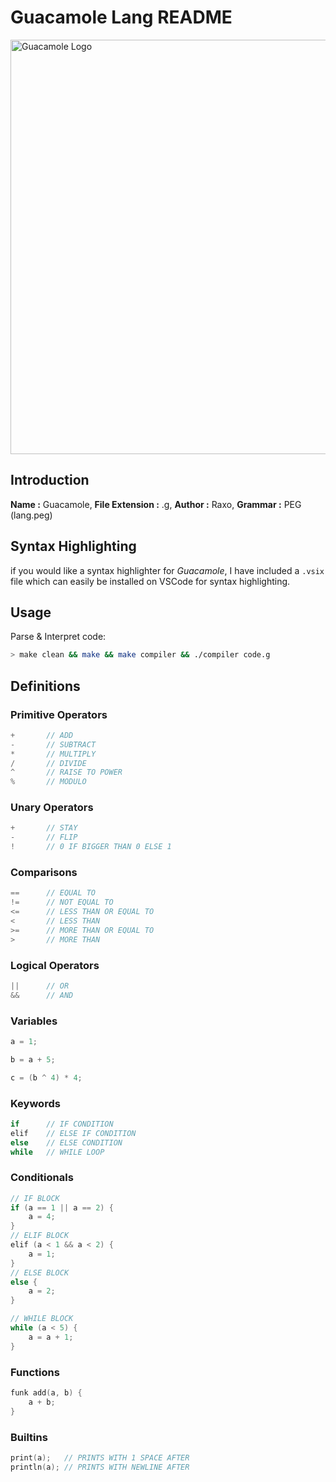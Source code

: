 # Guacamole Lang README

<img src="https://github.com/Gomez0015/guacamole_lang/blob/master/G_logo.png?raw=true" alt="Guacamole Logo" width="600" height="663" />

## Introduction

**Name :** Guacamole,
**File Extension :** .g,
**Author :** Raxo,
**Grammar :** PEG (lang.peg)

## Syntax Highlighting

if you would like a syntax highlighter for *Guacamole*, I have included a `.vsix` file which can easily be installed on VSCode for syntax highlighting.

## Usage

Parse & Interpret code:
```sh
> make clean && make && make compiler && ./compiler code.g
```

## Definitions

### Primitive Operators

```c
+       // ADD
-       // SUBTRACT
*       // MULTIPLY
/       // DIVIDE
^       // RAISE TO POWER
%       // MODULO
```

### Unary Operators

```c
+       // STAY
-       // FLIP
!       // 0 IF BIGGER THAN 0 ELSE 1
```

### Comparisons

```c
==      // EQUAL TO
!=      // NOT EQUAL TO
<=      // LESS THAN OR EQUAL TO
<       // LESS THAN
>=      // MORE THAN OR EQUAL TO
>       // MORE THAN
```

### Logical Operators

```c
||      // OR
&&      // AND
```

### Variables

```c
a = 1;

b = a + 5;

c = (b ^ 4) * 4;
```

### Keywords

```c
if      // IF CONDITION
elif    // ELSE IF CONDITION
else    // ELSE CONDITION
while   // WHILE LOOP
```

### Conditionals

```c
// IF BLOCK
if (a == 1 || a == 2) {
    a = 4;
} 
// ELIF BLOCK
elif (a < 1 && a < 2) {
    a = 1;
}
// ELSE BLOCK
else {
    a = 2;
}

// WHILE BLOCK
while (a < 5) {
    a = a + 1;
}
```

### Functions

```c
funk add(a, b) {
    a + b;
}
```

### Builtins

```c
print(a);   // PRINTS WITH 1 SPACE AFTER
println(a); // PRINTS WITH NEWLINE AFTER
```

